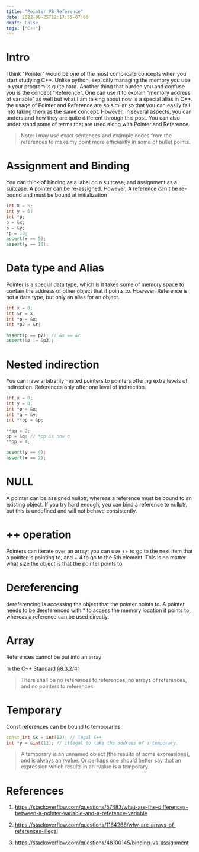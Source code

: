 ```yaml
---
title: "Pointer VS Reference"
date: 2022-09-25T12:17:55-07:00
draft: False
tags: ["C++"]
---
```


# Intro   
I think "Pointer" would be one of the most complicate concepts when you start studying C++. Unlike python, explicitly managing the memory you use in your program is quite hard. Another thing that burden you and confuse you is the concept "Reference". One can use it to explain "memory address of variable" as well but what I am talking about now is a special alias in C++. the usage of Pointer and Reference are so similar so that you can easily fall into taking them as the same concept. However, in several aspects, you can understand how they are quite different through this post. You can also under stand some of terms that are used along with Pointer and Reference.

> Note: I may use exact sentences and example codes from the references to make my point more efficiently in some of bullet points.

# Assignment and Binding
You can think of binding as a label on a suitcase, and assignment as a suitcase.
A pointer can be re-assigned. However,
A reference can't be re-bound and must be bound at initialization
```c++
int x = 5;
int y = 6;
int *p;
p = &x;
p = &y;
*p = 10;
assert(x == 5);
assert(y == 10);
```

# Data type and Alias
Pointer is a special data type, which is it takes some of memory space to contain the address of other object that it points to. However, Reference is not a data type, but only an alias for an object.
```c++
int x = 0;
int &r = x;
int *p = &x;
int *p2 = &r;

assert(p == p2); // &x == &r
assert(&p != &p2);
```

# Nested indirection
You can have arbitrarily nested pointers to pointers offering extra levels of indirection. References only offer one level of indirection.
```c++
int x = 0;
int y = 0;
int *p = &x;
int *q = &y;
int **pp = &p;

**pp = 2;
pp = &q; // *pp is now q
**pp = 4;

assert(y == 4);
assert(x == 2);
```

# NULL
A pointer can be assigned nullptr, whereas a reference must be bound to an existing object. If you try hard enough, you can bind a reference to nullptr, but this is undefined and will not behave consistently.

# ++ operation
Pointers can iterate over an array; you can use ++ to go to the next item that a pointer is pointing to, and + 4 to go to the 5th element. This is no matter what size the object is that the pointer points to.

# Dereferencing
dereferencing is accessing the object that the pointer points to. A pointer needs to be dereferenced with * to access the memory location it points to, whereas a reference can be used directly.

# Array
References cannot be put into an array

In the C++ Standard §8.3.2/4:
> There shall be no references to references, no arrays of references, and no pointers to references.


# Temporary
Const references can be bound to temporaries
```c++
const int &x = int(12); // legal C++
int *y = &int(12); // illegal to take the address of a temporary.
```

> A temporary is an unnamed object (the results of some expressions), and is always an rvalue. Or perhaps one should better say that an expression which results in an rvalue is a temporary.

# References
1. https://stackoverflow.com/questions/57483/what-are-the-differences-between-a-pointer-variable-and-a-reference-variable

2. https://stackoverflow.com/questions/1164266/why-are-arrays-of-references-illegal

3. https://stackoverflow.com/questions/48100145/binding-vs-assignment